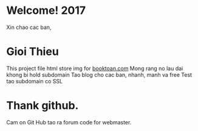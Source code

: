 # Welcome! 2017
Xin chao cac ban,
# Gioi Thieu
This project file html store img for [booktoan.com](https://booktoan.com)
Mong rang no lau dai khong bi hold subdomain
Tao blog cho cac ban, nhanh, manh va free
Test tao subdomain co SSL
# Thank github.
Cam on Git Hub tao ra forum code for webmaster.

